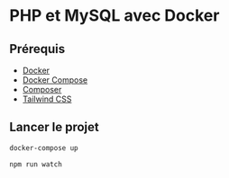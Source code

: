 # PHP et MySQL avec Docker

## Prérequis

- [Docker](https://docs.docker.com/install/)
- [Docker Compose](https://docs.docker.com/compose/install/)
- [Composer](https://getcomposer.org/download/)
- [Tailwind CSS](https://tailwindcss.com/docs/guides/symfony)

## Lancer le projet

```bash
docker-compose up
```
```bash
npm run watch
```

